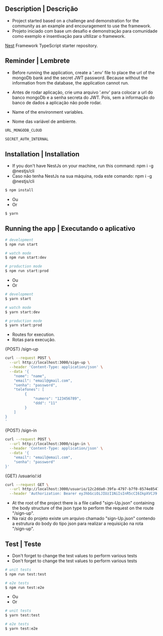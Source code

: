 ## Description | Descrição

- Project started based on a challenge and demonstration for the community as an example and encouragement to use the framework.
- Projeto iniciado com base um desafio e demonstração para comunidade como exemplo  e insentivação para ultilizar o framework.

[Nest](https://github.com/nestjs/nest) Framework TypeScript starter repository.

## Reminder | Lembrete

- Before running the application, create a '.env' file to place the url of the mongoDb bank and the secret JWT password. Because without the information from the database, the application cannot run.
- Antes de rodar aplicação, crie uma arquivo '.env' para colocar a url  do banco mongoDb e a senha secreta do JWT. Pois, sem a informação do banco de dados a aplicação não pode rodar.

- Name of the environment variables.
- Nome das variável de ambiente.

```bash
URL_MONGODB_CLOUD
```
```bash
SECRET_AUTH_INTERNAL
```

## Installation | Installation

- If you don't have NestJs on your machine, run this command: npm i -g @nestjs/cli
- Caso não tenha NestJs na sua máquina, roda este comando: npm i -g @nestjs/cli

```bash
$ npm install
```
- Ou
- Or

```bash
$ yarn
```

## Running the app | Executando o aplicativo

```bash
# development
$ npm run start

# watch mode
$ npm run start:dev

# production mode
$ npm run start:prod
```

- Ou
- Or

```bash
# development
$ yarn start

# watch mode
$ yarn start:dev

# production mode
$ yarn start:prod
```

- Routes for execution.
- Rotas para execução.

{POST} /sign-up

```bash
curl --request POST \
  --url http://localhost:3000/sign-up \
  --header 'Content-Type: application/json' \
  --data '{ 
	"nome": "name", 
	"email": "email@gmail.com", 
	"senha": "password", 
	"telefones": [ 
		 { 
			 "numero": "123456789", 
			 "ddd": "11" 
		 }
	] 
} 
'
```

{POST} /sign-in

```bash
curl --request POST \
  --url http://localhost:3000/sign-in \
  --header 'Content-Type: application/json' \
  --data '{
	"email": "email@email.com", 
	"senha": "password"
}'
```

{GET} /usuario/:id

```bash
curl --request GET \
  --url http://localhost:3000/usuario/12c2dda0-39fa-4797-b7f0-8574e8547879 \
  --header 'Authorization: Bearer eyJhbGciOiJIUzI1NiIsInR5cCI6IkpXVCJ9.eyJlbWFpbCI6InN0cmluMmcyMjEyMzIiLCJzdWIiOiJlZTUzZjI1Yi1lZTExLTRiZTEtYmZmYy1hNTg0MzNlYjlkM2UiLCJpYXQiOjE2MTkwNjI1MzAsImV4cCI6MTYxOTA2NDMzMH0.pdtSL4041zLXoIm_4U5Z6qJktd3Xe6jlftlz2wj5U8k'
```

- At the root of the project there is a file called "sign-Up.json" containing the body structure of the json type to perform the request on the route "/sign-up".
- Na raiz do projeto existe um arquivo chamado "sign-Up.json" contendo a estrutura do body do tipo json para realizar a requisição na rota "/sign-up".

## Test | Teste

- Don't forget to change the test values ​​to perform various tests
- Don't forget to change the test values ​​to perform various tests

```bash
# unit tests
$ npm run test:test

# e2e tests
$ npm run test:e2e
```

- Ou
- Or

```bash
# unit tests
$ yarn test:test

# e2e tests
$ yarn test:e2e
```
